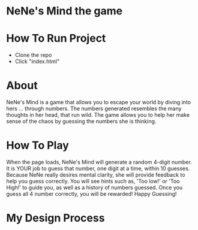 # NeNe's Mind the game

# How To Run Project
- Clone the repo
- Click "index.html"

# About 

NeNe's Mind is a game that allows you to escape your world by diving into hers ... through numbers. The numbers generated resembles the many thoughts in her head, that run wild. The game allows you to help her make sense of the chaos by guessing the numbers she is thinking. 

# How To Play 

When the page loads, NeNe's Mind will generate a random 4-digit number. It is YOUR job to guess that number, one digit at a time, within 10 guesses. Because NeNe really desires mental clarity, she will provide feedback to help you guess correctly. You will see hints such as, 'Too low!' or 'Too High!' to guide you, as well as a history of numbers guessed. Once you guess all 4 number correctly, you will be rewarded! Happy Guessing!

# My Design Process
